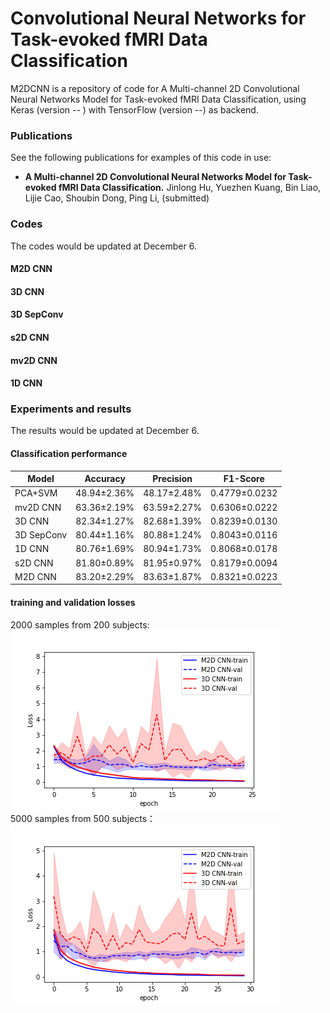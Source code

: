 # Convolutional Neural Networks for Task-evoked fMRI Data Classification
M2DCNN is a repository of code for A Multi-channel 2D Convolutional Neural Networks Model for Task-evoked fMRI Data Classification, using Keras (version -- ) with TensorFlow (version --) as backend.
### Publications
See the following publications for examples of this code in use:
 * **A Multi-channel 2D Convolutional Neural Networks Model for Task-evoked fMRI Data Classification.** Jinlong Hu, Yuezhen Kuang, Bin Liao, Lijie Cao, Shoubin Dong, Ping Li, (submitted)

### Codes
The codes would be updated at December 6.
#### M2D CNN

#### 3D CNN

#### 3D SepConv

#### s2D CNN

#### mv2D CNN

#### 1D CNN 

### Experiments and results
The results would be updated at December 6. 
#### Classification performance

Model	| Accuracy | Precision | F1-Score
------ | ------- | -------- | ------
PCA+SVM	| 48.94±2.36%	| 48.17±2.48%	| 0.4779±0.0232
mv2D CNN	| 63.36±2.19%	| 63.59±2.27%	| 0.6306±0.0222
3D CNN	| 82.34±1.27%	| 82.68±1.39%	| 0.8239±0.0130
3D SepConv	| 80.44±1.16%	| 80.88±1.24%	| 0.8043±0.0116
1D CNN	| 80.76±1.69%	| 80.94±1.73%	| 0.8068±0.0178
s2D CNN	| 81.80±0.89%	| 81.95±0.97%	| 0.8179±0.0094
M2D CNN	| 83.20±2.29%	| 83.63±1.87%	| 0.8321±0.0223

#### training and validation losses
2000 samples from 200 subjects:    
![loss-2000](200-Loss-mean-std-plot.png)  
5000 samples from 500 subjects：  
![loss-5000](500-Loss-mean-std-plot.png)  
